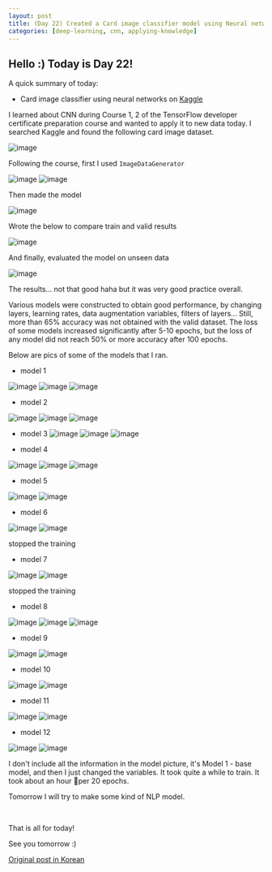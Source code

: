 ```yaml
---
layout: post
title: (Day 22) Created a Card image classifier model using Neural networks
categories: [deep-learning, cnn, applying-knowledge]
---
```


## Hello :) Today is Day 22!
A quick summary of today:
* Card image classifier using neural networks on [Kaggle](https://www.kaggle.com/code/divakaivan12/card-image-classifier-using-neural-networks?scriptVersionId=160107109)

I learned about CNN during Course 1, 2 of the TensorFlow developer certificate preparation course and wanted to apply it to new data today.
I searched Kaggle and found the following card image dataset.

![image](https://github.com/ivanstudyblog/ivanstudyblog.github.io/assets/167014511/fd015831-1016-4042-8620-91cafed374aa)

Following the course, first I used `ImageDataGenerator`

![image](https://github.com/ivanstudyblog/ivanstudyblog.github.io/assets/167014511/d3027292-2f58-4627-8ab9-888dff7d526f)
![image](https://github.com/ivanstudyblog/ivanstudyblog.github.io/assets/167014511/5a2e82ca-7fea-4f9a-a46c-1be49719e687)

Then made the model

![image](https://github.com/ivanstudyblog/ivanstudyblog.github.io/assets/167014511/82467531-bb93-4db1-b8fa-abe8d99e4ec8)

Wrote the below to compare train and valid results

![image](https://github.com/ivanstudyblog/ivanstudyblog.github.io/assets/167014511/efbfdd2f-3539-4e2e-aba4-0cbfa66610a0)

And finally, evaluated the model on unseen data

![image](https://github.com/ivanstudyblog/ivanstudyblog.github.io/assets/167014511/da239665-f1c3-4651-a8ea-70cf577ab940)

The results... not that good haha but it was very good practice overall.

Various models were constructed to obtain good performance, by changing layers, learning rates, data augmentation variables, filters of layers... Still, more than 65% accuracy was not obtained with the valid dataset. The loss of some models increased significantly after 5-10 epochs, but the loss of any model did not reach 50% or more accuracy after 100 epochs.

Below are pics of some of the models that I ran.

* model 1

![image](https://github.com/ivanstudyblog/ivanstudyblog.github.io/assets/167014511/9c424f6f-0d46-4047-a013-60e178161d83)
![image](https://github.com/ivanstudyblog/ivanstudyblog.github.io/assets/167014511/3c81e034-043b-42e0-89ff-855190b7fe4b)
![image](https://github.com/ivanstudyblog/ivanstudyblog.github.io/assets/167014511/0fe35c91-ca92-4fae-bdc2-8e5cda06b2b8)

* model 2

![image](https://github.com/ivanstudyblog/ivanstudyblog.github.io/assets/167014511/8c298058-5a45-4168-9ceb-c0f3a99a0fe3)
![image](https://github.com/ivanstudyblog/ivanstudyblog.github.io/assets/167014511/9e276a14-9ea6-4518-b2c2-bf361cc77f73)
![image](https://github.com/ivanstudyblog/ivanstudyblog.github.io/assets/167014511/2388db65-c8a8-4f6d-ae05-ccc9d59a0e44)

* model 3
![image](https://github.com/ivanstudyblog/ivanstudyblog.github.io/assets/167014511/574078e7-87d0-421b-bacc-2247326feeba)
![image](https://github.com/ivanstudyblog/ivanstudyblog.github.io/assets/167014511/8354dc25-4d13-4320-9016-1d402cec1f38)
![image](https://github.com/ivanstudyblog/ivanstudyblog.github.io/assets/167014511/ccf365e5-47df-4670-b7be-2570cde14dae)

* model 4

![image](https://github.com/ivanstudyblog/ivanstudyblog.github.io/assets/167014511/8f445eca-d6e0-41a2-8237-810d481fd8de)
![image](https://github.com/ivanstudyblog/ivanstudyblog.github.io/assets/167014511/a2c60cfc-7cc7-4fd2-a3d0-ae8d97ef4b32)
![image](https://github.com/ivanstudyblog/ivanstudyblog.github.io/assets/167014511/a8e533e3-d8b8-4fa0-9eb5-e7c31465082d)

* model 5

![image](https://github.com/ivanstudyblog/ivanstudyblog.github.io/assets/167014511/44ee33ab-0dab-4de7-b997-5383d5a85d87)
![image](https://github.com/ivanstudyblog/ivanstudyblog.github.io/assets/167014511/b30f4fa6-4488-4fec-b76c-ec125c017997)

* model 6

![image](https://github.com/ivanstudyblog/ivanstudyblog.github.io/assets/167014511/de83dc12-7f90-4a81-aba5-d508eac66a77)
![image](https://github.com/ivanstudyblog/ivanstudyblog.github.io/assets/167014511/326e13e0-6bad-4623-8096-18e00d6bce81)

stopped the training

* model 7

![image](https://github.com/ivanstudyblog/ivanstudyblog.github.io/assets/167014511/8cce9c82-45b0-445b-af48-7cffd21bdb4f)
![image](https://github.com/ivanstudyblog/ivanstudyblog.github.io/assets/167014511/c76b8c0d-0cb4-42e0-8256-ab358312e904)

stopped the training

* model 8

![image](https://github.com/ivanstudyblog/ivanstudyblog.github.io/assets/167014511/06b5a6f9-fc20-429f-8e95-7e0c7f5c3151)
![image](https://github.com/ivanstudyblog/ivanstudyblog.github.io/assets/167014511/fcedf5ea-dda5-4f98-b053-084a31e6f727)
![image](https://github.com/ivanstudyblog/ivanstudyblog.github.io/assets/167014511/1b0252ea-cada-4e0c-bbe3-352324d0c4f2)

* model 9

![image](https://github.com/ivanstudyblog/ivanstudyblog.github.io/assets/167014511/7b5866fb-8148-460d-8918-481df1152cd3)
![image](https://github.com/ivanstudyblog/ivanstudyblog.github.io/assets/167014511/8afde0b1-8b37-47b8-a36b-7c5d69e8cb3c)

* model 10

![image](https://github.com/ivanstudyblog/ivanstudyblog.github.io/assets/167014511/83c72c63-9fe0-4d05-a0a8-ad1fe2fe8b14)
![image](https://github.com/ivanstudyblog/ivanstudyblog.github.io/assets/167014511/871363c2-72c7-4d83-8d49-c95ebdbb818c)

* model 11

![image](https://github.com/ivanstudyblog/ivanstudyblog.github.io/assets/167014511/566b9143-370c-4ef9-95b8-eea87c4b31f2)
![image](https://github.com/ivanstudyblog/ivanstudyblog.github.io/assets/167014511/2c9f9090-f451-4826-91da-f1c12e09600b)

* model 12

![image](https://github.com/ivanstudyblog/ivanstudyblog.github.io/assets/167014511/334d7ed0-ebef-44a3-b38f-4019885b9b9b)
![image](https://github.com/ivanstudyblog/ivanstudyblog.github.io/assets/167014511/a0d233cc-5d91-4136-8df4-8dc8e7615aa7)

I don't include all the information in the model picture, it's Model 1 - base model, and then I just changed the variables.
It took quite a while to train. It took about an hour per 20 epochs.

Tomorrow I will try to make some kind of NLP model.

<br/>

That is all for today!

See you tomorrow :)

[Original post in Korean](https://50daysml.blogspot.com/2024/01/day-22.html)
